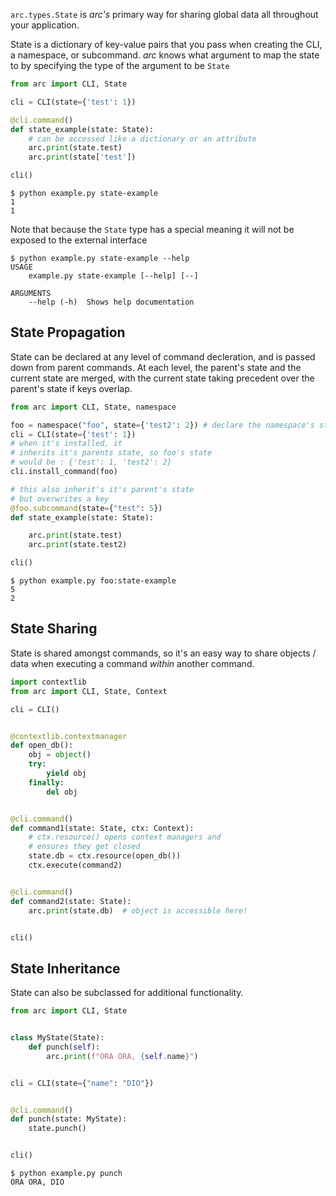 `arc.types.State` is *arc's* primary way for sharing global data all throughout your application.

State is a dictionary of key-value pairs that you pass when creating the CLI, a namespace, or subcommand. *arc* knows what argument to map the state to by specifying the type of the argument to be `State`
```py
from arc import CLI, State

cli = CLI(state={'test': 1})

@cli.command()
def state_example(state: State):
    # can be accessed like a dictionary or an attribute
    arc.print(state.test)
    arc.print(state['test'])

cli()
```

```
$ python example.py state-example
1
1
```
Note that because the `State` type has a special meaning it will not be exposed to the external interface
```
$ python example.py state-example --help
USAGE
    example.py state-example [--help] [--]

ARGUMENTS
    --help (-h)  Shows help documentation
```

## State Propagation
State can be declared at any level of command decleration, and is passed down from parent commands. At each level, the parent's state and the current state are merged, with the current state taking precedent over the parent's state if keys overlap.

```py
from arc import CLI, State, namespace

foo = namespace("foo", state={'test2': 2}) # declare the namespace's state
cli = CLI(state={'test': 1})
# when it's installed, it
# inherits it's parents state, so foo's state
# would be : {'test': 1, 'test2': 2}
cli.install_command(foo)

# this also inherit's it's parent's state
# but overwrites a key
@foo.subcommand(state={"test": 5})
def state_example(state: State):

    arc.print(state.test)
    arc.print(state.test2)

cli()
```

```
$ python example.py foo:state-example
5
2
```

## State Sharing
State is shared amongst commands, so it's an easy way to share objects / data when executing a command *within* another command.
```py
import contextlib
from arc import CLI, State, Context

cli = CLI()


@contextlib.contextmanager
def open_db():
    obj = object()
    try:
        yield obj
    finally:
        del obj


@cli.command()
def command1(state: State, ctx: Context):
    # ctx.resource() opens context managers and
    # ensures they get closed
    state.db = ctx.resource(open_db())
    ctx.execute(command2)


@cli.command()
def command2(state: State):
    arc.print(state.db)  # object is accessible here!


cli()

```

## State Inheritance
State can also be subclassed for additional functionality.

```py
from arc import CLI, State


class MyState(State):
    def punch(self):
        arc.print(f"ORA ORA, {self.name}")


cli = CLI(state={"name": "DIO"})


@cli.command()
def punch(state: MyState):
    state.punch()


cli()
```


```
$ python example.py punch
ORA ORA, DIO
```
